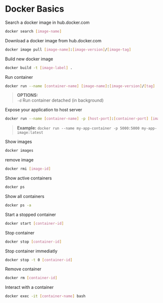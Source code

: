 
# Docker Basics

Search a docker image in hub.docker.com

```sh
docker search [image-name]
```

Download a docker image from hub.docker.com

```sh
docker image pull [image-name]:[image-version]/[image-tag]
```

Build new docker image

```sh
docker build -t [image-label] .
```

Run container

```sh
docker run --name [container-name] [image-name]:[image-version]/[tag]
```

> **OPTIONS:** \
> `-d` Run container detached (in background)

Expose your application to host server

```sh
docker run --name [container-name] -p [host-port]:[container-port] [image-name]:[Image_version]/[tag]
```

> **Example:** `docker run --name my-app-container -p 5000:5000 my-app-image:latest`

Show images

```sh
docker images
```

remove image

```sh
docker rmi [image-id]
```


Show active containers

```sh
docker ps
```

Show all containers

```sh
docker ps -a
```

Start a stopped container

```sh
docker start [container-id]
```

Stop container

```sh
docker stop [container-id]
```

Stop container immediatly

```sh
docker stop -t 0 [container-id]
```

Remove container

```sh
docker rm [container-id]
```

Interact with a container

```sh
docker exec -it [container-name] bash
```